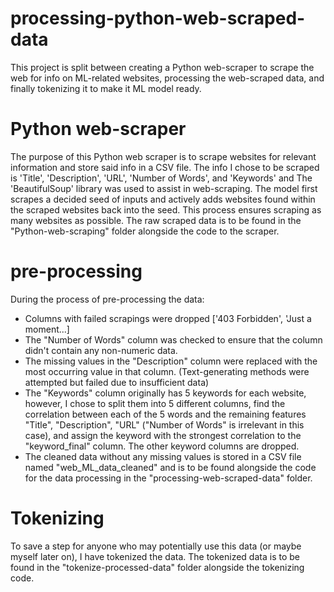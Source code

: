 # processing-python-web-scraped-data
This project is split between creating a Python web-scraper to scrape the web for info on ML-related websites, processing the web-scraped data, and finally tokenizing it to make it ML model ready.

# Python web-scraper
The purpose of this Python web scraper is to scrape websites for relevant information and store said info in a CSV file. The info I chose to be scraped is 'Title', 'Description', 'URL', 'Number of Words', and 'Keywords' and The 'BeautifulSoup' library was used to assist in web-scraping. The model first scrapes a decided seed of inputs and actively adds websites found within the scraped websites back into the seed. This process ensures scraping as many websites as possible. 
The raw scraped data is to be found in the "Python-web-scraping" folder alongside the code to the scraper.

# pre-processing
During the process of pre-processing the data:
- Columns with failed scrapings were dropped ['403 Forbidden', 'Just a moment...]
- The "Number of Words" column was checked to ensure that the column didn't contain any non-numeric data.
- The missing values in the "Description" column were replaced with the most occurring value in that column. (Text-generating methods were attempted but failed due to insufficient data)
- The "Keywords" column originally has 5 keywords for each website, however, I chose to split them into 5 different columns, find the correlation between each of the 5 words and the remaining features "Title", "Description", "URL" ("Number of Words" is irrelevant in this case), and assign the keyword with the strongest correlation to the "keyword_final" column. The other keyword columns are dropped.
- The cleaned data without any missing values is stored in a CSV file named "web_ML_data_cleaned" and is to be found alongside the code for the data processing in the "processing-web-scraped-data" folder.

# Tokenizing
To save a step for anyone who may potentially use this data (or maybe myself later on), I have tokenized the data. The tokenized data is to be found in the "tokenize-processed-data" folder alongside the tokenizing code.
